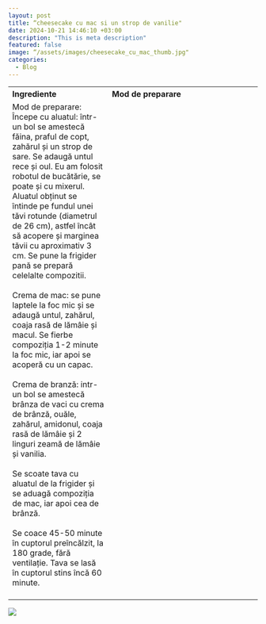 ```yaml
---
layout: post
title: “cheesecake cu mac si un strop de vanilie"
date: 2024-10-21 14:46:10 +03:00
description: "This is meta description"
featured: false
image: “/assets/images/cheesecake_cu_mac_thumb.jpg"
categories:
  - Blog
---
```


<table style="width: 100%; border-collapse: collapse;">
  <tr>
    <th style="text-align: left;width: 40%;vertical-align: top;">Ingrediente</th>
    <th style="text-align: left;width: 60%;vertical-align: top;">Mod de preparare</th>
  </tr>
  <tr>
    <td style="text-align: left;width: 40%;vertical-align: top;”>
        Ingrediente<br><br>
        220g faina<br><br>
        1/2 lingurită praf de copt<br><br>
        1 praf de sare<br><br>
        50 g zahăr<br><br>
        1 ou<br><br>
        110g unt<br><br>
        Ingrediente cremă de mac<br><br>
        200 ml lapte<br><br>
        200 g mac<br><br>
        50 g unt<br><br>
        50 g zahăr<br><br>
        1 lingurită coajă rasă de lămâie<br><br>
        Ingrediente cremă de brânză <br><br>
        500 g brânză grasă de vaci<br><br>
        200 g cremă de brânză<br><br>
        2 ouă<br><br>
        70 g zahăr<br><br>
        25 g amidon<br><br>
        2 lingurite coajă rasă de lămâie<br><br>
        2 linguri zeamă de lămâie<br><br>
        1 vârf de cutit de praf de vanilie/ esență de vanilie<br><br>
    </td>
    <td style="text-align: left;width: 60%;vertical-align: top;">
      Mod de preparare: Începe cu aluatul: într-un bol se amestecă făina, praful de copt, zahărul și un strop de sare. 
      Se adaugă untul rece și oul. Eu am folosit robotul de bucătărie, se poate și cu mixerul. Aluatul obținut se întinde pe fundul unei
      tăvi rotunde (diametrul de 26 cm), astfel încât să acopere și marginea tăvii cu aproximativ 3 cm. Se pune la frigider pană se 
      prepară celelalte  compozitii.<br><br>
      Crema de mac: se pune laptele la foc mic și se adaugă untul, zahărul, coaja rasă de lămâie și macul. Se fierbe compoziția 1-2   
      minute la foc mic, iar apoi se acoperă cu un capac.<br><br>
      Crema de branză: intr-un bol se amestecă brânza de vaci cu crema de brânză, ouăle, zahărul, amidonul, coaja rasă de lămâie și 2 
      linguri zeamă de lămâie și vanilia.<br><br>
      Se scoate tava cu aluatul de la frigider și se aduagă compoziția de mac, iar apoi cea de brânză.<br><br>
      Se coace 45-50 minute în cuptorul preîncălzit, la 180 grade, fără ventilație. Tava se lasă în cuptorul stins încă 
      60 minute.<br><br>
   </td>
  </tr>
 </table>

![]({{site.baseurl}}/assets/images/post-img.jpg)


